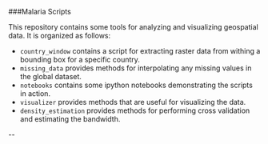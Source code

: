 ###Malaria Scripts

This repository contains some tools for analyzing and visualizing geospatial data.  It is organized as follows:

* `country_window` contains a script for extracting raster data from withing a bounding box for a specific country.
* `missing_data` provides methods for interpolating any missing values in the global dataset.
* `notebooks` contains some ipython notebooks demonstrating the scripts in action.
* `visualizer` provides methods that are useful for visualizing the data.
* `density_estimation` provides methods for performing cross validation and estimating the bandwidth.

--